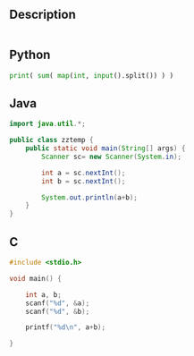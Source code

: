 ## Description
```
```
## Python
```python
print( sum( map(int, input().split()) ) )
```
## Java
```java
import java.util.*;

public class zztemp {
	public static void main(String[] args) {		
		Scanner sc= new Scanner(System.in);

		int a = sc.nextInt();
		int b = sc.nextInt();

		System.out.println(a+b);
	}
}
```
## C
```c
#include <stdio.h>

void main() {

	int a, b;
	scanf("%d", &a);
	scanf("%d", &b);

	printf("%d\n", a+b);

}

```